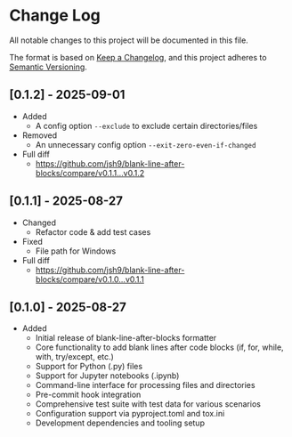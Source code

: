 # Change Log

All notable changes to this project will be documented in this file.

The format is based on
[Keep a Changelog](https://keepachangelog.com/en/1.1.0/), and this project
adheres to [Semantic Versioning](https://semver.org/spec/v2.0.0.html).

## [0.1.2] - 2025-09-01

- Added
  - A config option `--exclude` to exclude certain directories/files
- Removed
  - An unnecessary config option `--exit-zero-even-if-changed`
- Full diff
  - https://github.com/jsh9/blank-line-after-blocks/compare/v0.1.1...v0.1.2

## [0.1.1] - 2025-08-27

- Changed
  - Refactor code & add test cases
- Fixed
  - File path for Windows
- Full diff
  - https://github.com/jsh9/blank-line-after-blocks/compare/v0.1.0...v0.1.1

## [0.1.0] - 2025-08-27

- Added
  - Initial release of blank-line-after-blocks formatter
  - Core functionality to add blank lines after code blocks (if, for, while,
    with, try/except, etc.)
  - Support for Python (.py) files
  - Support for Jupyter notebooks (.ipynb)
  - Command-line interface for processing files and directories
  - Pre-commit hook integration
  - Comprehensive test suite with test data for various scenarios
  - Configuration support via pyproject.toml and tox.ini
  - Development dependencies and tooling setup

